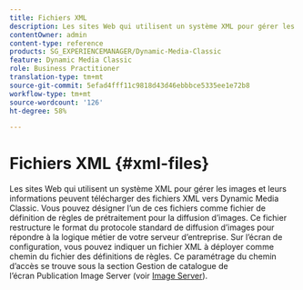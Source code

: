 ```yaml
---
title: Fichiers XML
description: Les sites Web qui utilisent un système XML pour gérer les images et leurs informations peuvent télécharger des fichiers XML vers Dynamic Media Classic. En savoir plus sur les fichiers XML.
contentOwner: admin
content-type: reference
products: SG_EXPERIENCEMANAGER/Dynamic-Media-Classic
feature: Dynamic Media Classic
role: Business Practitioner
translation-type: tm+mt
source-git-commit: 5efad4fff11c9818d43d46ebbbce5335ee1e72b8
workflow-type: tm+mt
source-wordcount: '126'
ht-degree: 58%

---
```



# Fichiers XML {#xml-files}

Les sites Web qui utilisent un système XML pour gérer les images et leurs informations peuvent télécharger des fichiers XML vers Dynamic Media Classic. Vous pouvez désigner l’un de ces fichiers comme fichier de définition de règles de prétraitement pour la diffusion d’images. Ce fichier restructure le format du protocole standard de diffusion d’images pour répondre à la logique métier de votre serveur d’entreprise. Sur l’écran de configuration, vous pouvez indiquer un fichier XML à déployer comme chemin du fichier des définitions de règles. Ce paramétrage du chemin d’accès se trouve sous la section Gestion de catalogue de l’écran Publication Image Server (voir [Image Server](publish-setup.md#image_server)).
